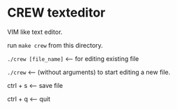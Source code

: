 # CREW texteditor
VIM like text editor.

run `make crew` from this directory.

`./crew [file_name]` <-- for editing existing file

`./crew` <-- (without arguments) to start editing a new file.

ctrl + s <-- save file

ctrl + q <-- quit
